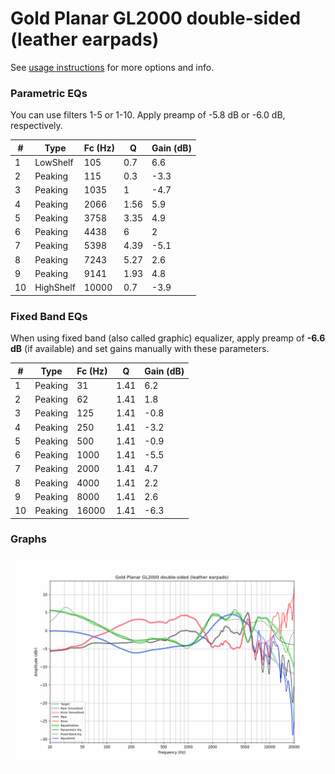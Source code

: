 # Gold Planar GL2000 double-sided (leather earpads)
See [usage instructions](https://github.com/jaakkopasanen/AutoEq#usage) for more options and info.

### Parametric EQs
You can use filters 1-5 or 1-10. Apply preamp of -5.8 dB or -6.0 dB, respectively.

|   # | Type      |   Fc (Hz) |    Q |   Gain (dB) |
|-----|-----------|-----------|------|-------------|
|   1 | LowShelf  |       105 | 0.7  |         6.6 |
|   2 | Peaking   |       115 | 0.3  |        -3.3 |
|   3 | Peaking   |      1035 | 1    |        -4.7 |
|   4 | Peaking   |      2066 | 1.56 |         5.9 |
|   5 | Peaking   |      3758 | 3.35 |         4.9 |
|   6 | Peaking   |      4438 | 6    |         2   |
|   7 | Peaking   |      5398 | 4.39 |        -5.1 |
|   8 | Peaking   |      7243 | 5.27 |         2.6 |
|   9 | Peaking   |      9141 | 1.93 |         4.8 |
|  10 | HighShelf |     10000 | 0.7  |        -3.9 |

### Fixed Band EQs
When using fixed band (also called graphic) equalizer, apply preamp of **-6.6 dB** (if available) and set gains manually with these parameters.

|   # | Type    |   Fc (Hz) |    Q |   Gain (dB) |
|-----|---------|-----------|------|-------------|
|   1 | Peaking |        31 | 1.41 |         6.2 |
|   2 | Peaking |        62 | 1.41 |         1.8 |
|   3 | Peaking |       125 | 1.41 |        -0.8 |
|   4 | Peaking |       250 | 1.41 |        -3.2 |
|   5 | Peaking |       500 | 1.41 |        -0.9 |
|   6 | Peaking |      1000 | 1.41 |        -5.5 |
|   7 | Peaking |      2000 | 1.41 |         4.7 |
|   8 | Peaking |      4000 | 1.41 |         2.2 |
|   9 | Peaking |      8000 | 1.41 |         2.6 |
|  10 | Peaking |     16000 | 1.41 |        -6.3 |

### Graphs
![](./Gold%20Planar%20GL2000%20double-sided%20(leather%20earpads).png)
